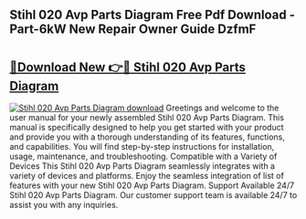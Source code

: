 ## Stihl 020 Avp Parts Diagram Free Pdf Download - Part-6kW New Repair Owner Guide DzfmF

# <h2><a href="http://dfhm7f.blite.top/?on=Stihl+020+Avp+Parts+Diagram">🔗Download New 👉🔴 Stihl 020 Avp Parts Diagram</a></h2>

[![Stihl 020 Avp Parts Diagram download](https://i.imgur.com/lujVjoI.png)](http://dfhm7f.blite.top/?on=Stihl+020+Avp+Parts+Diagram)
Greetings and welcome to the user manual for your newly assembled Stihl 020 Avp Parts Diagram. This manual is specifically designed to help you get started with your product and provide you with a thorough understanding of its features, functions, and capabilities. You will find step-by-step instructions for installation, usage, maintenance, and troubleshooting. Compatible with a Variety of Devices This Stihl 020 Avp Parts Diagram seamlessly integrates with a variety of devices and platforms. Enjoy the seamless integration of list of features with your new Stihl 020 Avp Parts Diagram. Support Available 24/7 Stihl 020 Avp Parts Diagram. Our customer support team is available 24/7 to assist you with any inquiries.
